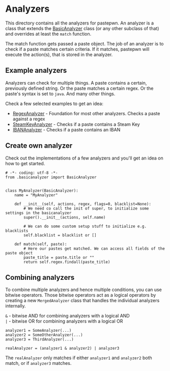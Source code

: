 # Analyzers
This directory contains all the analyzers for pastepwn. An analyzer is a class that extends the [BasicAnalyzer]() class (or any other subclass of that) and overrides at least the `match` function.

The match function gets passed a paste object. 
The job of an analyzer is to check if a paste matches certain criteria. If it matches, pastepwn will execute the action(s), that is stored in the analyzer.


## Example analyzers
Analyzers can check for multiple things.
A paste contains a certain, previously defined string.
Or the paste matches a certain regex.
Or the paste's syntax is set to `java`.
And many other things.

Check a few selected examples to get an idea:
- [RegexAnalyzer](https://github.com/d-Rickyy-b/pastepwn/blob/master/pastepwn/analyzers/regexanalyzer.py) - Foundation for most other analyzers. Checks a
 paste against a regex
- [SteamKeyAnalyzer](https://github.com/d-Rickyy-b/pastepwn/blob/master/pastepwn/analyzers/steamkeyanalyzer.py) - Checks if a paste contains a Steam Key
- [IBANAnalyzer](https://github.com/d-Rickyy-b/pastepwn/blob/master/pastepwn/analyzers/ibananalyzer.py) - Checks if a paste contains an IBAN


## Create own analyzer
Check out the implementations of a few analyzers and you'll get an idea on how to get started.

```
# -*- coding: utf-8 -*-
from .basicanalyzer import BasicAnalyzer


class MyAnalyzer(BasicAnalyzer):
    name = "MyAnalyzer"

    def __init__(self, actions, regex, flags=0, blacklist=None):
        # We need co call the init of super, to initialize some settings in the basicanalyzer
        super().__init__(actions, self.name)
        
        # We can do some custom setup stuff to initialize e.g. blacklists
        self.blacklist = blacklist or []

    def match(self, paste):
        # Here our pastes get matched. We can access all fields of the paste object
        paste_title = paste.title or ""
        return self.regex.findall(paste_title)
```
 
## Combining analyzers
To combine multiple analyzers and hence multiple conditions, you can use bitwise operators.
Those bitwise operators act as a logical operators by creating a new `MergedAnalyzer` class that handles the individual analyzers internally. 

`&` - bitwise AND for combining analyzers with a logical AND  
`|` - bitwise OR for combining analyzers with a logical OR

```
analyzer1 = SomeAnalyzer(...)
analyzer2 = SomeOtherAnalyzer(...)
analyzer3 = ThirdAnalyzer(...)

realAnalyzer = (analyzer1 & analyzer2) | analyzer3
```

The `realAnalyzer` only matches if either `analyzer1` and `analyzer2` both match, or if `analyzer3` matches.

